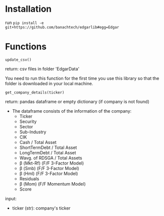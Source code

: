# Installation
run `pip install -e git+https://github.com/banachtech/edgarlib#egg=Edgar`

# Functions
`update_csv()`

  return: csv files in folder 'EdgarData'
  
  You need to run this function for the first time you use this library so that the folder is downloaded in your local machine.

`get_company_details(ticker)`

  return: pandas dataframe or empty dictionary (if company is not found)

  * The dataframe consists of the information of the company:
    * Ticker
    * Security
    * Sector
    * Sub-Industry     
    * CIK   
    * Cash / Total Asset
    * ShortTermDebt / Total Asset
    * LongTermDebt / Total Asset
    * Wavg. of RDSGA / Total Assets
    * β (Mkt-Rf) (F/F 3-Factor Model)
    * β (Smb) (F/F 3-Factor Model)
    * β (Hml) (F/F 3-Factor Model)
    * Residuals
    * β (Mom) (F/F Momentum Model)
    * Score
  
  input:
  * ticker (str): company's ticker